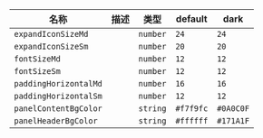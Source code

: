 | 名称 | 描述 | 类型 | default | dark |
|---|---|---|---|---|
| `expandIconSizeMd` |  | `number` | `24` | `24` |
| `expandIconSizeSm` |  | `number` | `20` | `20` |
| `fontSizeMd` |  | `number` | `12` | `12` |
| `fontSizeSm` |  | `number` | `12` | `12` |
| `paddingHorizontalMd` |  | `number` | `16` | `16` |
| `paddingHorizontalSm` |  | `number` | `12` | `12` |
| `panelContentBgColor` |  | `string` | `#f7f9fc` | `#0A0C0F` |
| `panelHeaderBgColor` |  | `string` | `#ffffff` | `#171A1F` |
